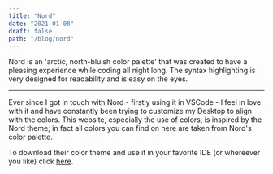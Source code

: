 ```yaml
---
title: "Nord"
date: "2021-01-08"
draft: false
path: "/blog/nord"
---
```

Nord is an 'arctic, north-bluish color palette' that was created to have a pleasing experience while coding all night long. The syntax highlighting is very designed for readability and is easy on the eyes. 

---

Ever since I got in touch with Nord - firstly using it in VSCode - I feel in love with it and have constantly been trying to customize my Desktop to align with the colors. This website, especially the use of colors, is inspired by the Nord theme; in fact all colors you can find on here are taken from Nord's color palette.

To download their color theme and use it in your favorite IDE (or whereever you like) click [here](https://www.nordtheme.com/ports).

